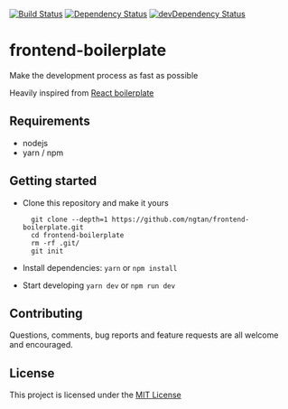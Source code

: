 [![Build Status](https://travis-ci.com/ngtan/frontend-boilerplate.svg)](https://travis-ci.com/ngtan/frontend-boilerplate)
[![Dependency Status](https://david-dm.org/ngtan/frontend-boilerplate.svg)](https://david-dm.org/ngtan/frontend-boilerplate)
[![devDependency Status](https://david-dm.org/ngtan/frontend-boilerplate/dev-status.svg)](https://david-dm.org/ngtan/frontend-boilerplate/?type=dev)

# frontend-boilerplate
Make the development process as fast as possible

Heavily inspired from [React boilerplate](https://github.com/react-boilerplate/react-boilerplate)

## Requirements
  - nodejs
  - yarn / npm

## Getting started
- Clone this repository and make it yours
  ```
    git clone --depth=1 https://github.com/ngtan/frontend-boilerplate.git
    cd frontend-boilerplate
    rm -rf .git/
    git init
  ```

- Install dependencies:
  `yarn` or `npm install`

- Start developing
  `yarn dev` or `npm run dev`

## Contributing
Questions, comments, bug reports and feature requests are all welcome and encouraged.

## License
This project is licensed under the [MIT License](https://github.com/ngtan/frontend-boilerplate/blob/master/LICENSE)

